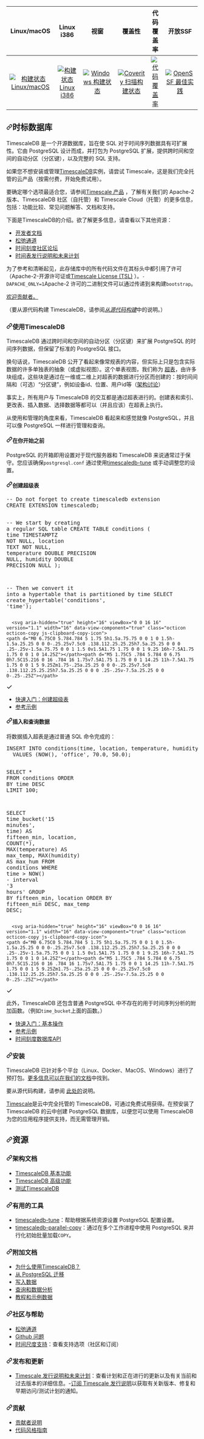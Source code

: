 <div class="Box-sc-g0xbh4-0 bJMeLZ js-snippet-clipboard-copy-unpositioned" data-hpc="true"><article class="markdown-body entry-content container-lg" itemprop="text"><table>
<thead>
<tr>
<th align="center"><font style="vertical-align: inherit;"><font style="vertical-align: inherit;">Linux/macOS</font></font></th>
<th align="center"><font style="vertical-align: inherit;"><font style="vertical-align: inherit;">Linux i386</font></font></th>
<th align="center"><font style="vertical-align: inherit;"><font style="vertical-align: inherit;">视窗</font></font></th>
<th align="center"><font style="vertical-align: inherit;"><font style="vertical-align: inherit;">覆盖性</font></font></th>
<th align="center"><font style="vertical-align: inherit;"><font style="vertical-align: inherit;">代码覆盖率</font></font></th>
<th align="center"><font style="vertical-align: inherit;"><font style="vertical-align: inherit;">开放SSF</font></font></th>
</tr>
</thead>
<tbody>
<tr>
<td align="center"><a href="https://github.com/timescale/timescaledb/actions?query=workflow%3ARegression+branch%3Amain"><img src="https://github.com/timescale/timescaledb/workflows/Regression/badge.svg?event=schedule" alt="构建状态 Linux/macOS" style="max-width: 100%;"></a></td>
<td align="center"><a href="https://github.com/timescale/timescaledb/actions?query=workflow%3A%22Regression+Linux+i386%22+branch%3Amain"><img src="https://github.com/timescale/timescaledb/workflows/Regression%20Linux%20i386/badge.svg?branch=main&amp;event=schedule" alt="构建状态 Linux i386" style="max-width: 100%;"></a></td>
<td align="center"><a href="https://github.com/timescale/timescaledb/actions?query=workflow%3A%22Regression+Windows%22+branch%3Amain"><img src="https://github.com/timescale/timescaledb/workflows/Regression%20Windows/badge.svg?branch=main&amp;event=schedule" alt="Windows 构建状态" style="max-width: 100%;"></a></td>
<td align="center"><a href="https://scan.coverity.com/projects/timescale-timescaledb" rel="nofollow"><img src="https://camo.githubusercontent.com/ee46566c49e717b3a3818f375b04df25b36fb9fb9be193efa2b973ca03cca95e/68747470733a2f2f7363616e2e636f7665726974792e636f6d2f70726f6a656374732f74696d657363616c652d74696d657363616c6564622f62616467652e737667" alt="Coverity 扫描构建状态" data-canonical-src="https://scan.coverity.com/projects/timescale-timescaledb/badge.svg" style="max-width: 100%;"></a></td>
<td align="center"><a href="https://codecov.io/gh/timescale/timescaledb" rel="nofollow"><img src="https://camo.githubusercontent.com/35b4a3902b911cb9b3a3e213db871ad3b11a17cb67da997b21e53d2b0dcd3448/68747470733a2f2f636f6465636f762e696f2f67682f74696d657363616c652f74696d657363616c6564622f6272616e63682f6d61696e2f6772617068732f62616467652e7376673f6272616e63683d6d61696e" alt="代码覆盖率" data-canonical-src="https://codecov.io/gh/timescale/timescaledb/branch/main/graphs/badge.svg?branch=main" style="max-width: 100%;"></a></td>
<td align="center"><a href="https://www.bestpractices.dev/projects/8012" rel="nofollow"><img src="https://camo.githubusercontent.com/223b780e4c707893baeb1d3b12bafe78d617e75cbd346e3de3a5ac935971f9cd/68747470733a2f2f7777772e626573747072616374696365732e6465762f70726f6a656374732f383031322f6261646765" alt="OpenSSF 最佳实践" data-canonical-src="https://www.bestpractices.dev/projects/8012/badge" style="max-width: 100%;"></a></td>
</tr>
</tbody>
</table>
<h2 tabindex="-1" dir="auto"><a id="user-content-timescaledb" class="anchor" aria-hidden="true" tabindex="-1" href="#timescaledb"><svg class="octicon octicon-link" viewBox="0 0 16 16" version="1.1" width="16" height="16" aria-hidden="true"><path d="m7.775 3.275 1.25-1.25a3.5 3.5 0 1 1 4.95 4.95l-2.5 2.5a3.5 3.5 0 0 1-4.95 0 .751.751 0 0 1 .018-1.042.751.751 0 0 1 1.042-.018 1.998 1.998 0 0 0 2.83 0l2.5-2.5a2.002 2.002 0 0 0-2.83-2.83l-1.25 1.25a.751.751 0 0 1-1.042-.018.751.751 0 0 1-.018-1.042Zm-4.69 9.64a1.998 1.998 0 0 0 2.83 0l1.25-1.25a.751.751 0 0 1 1.042.018.751.751 0 0 1 .018 1.042l-1.25 1.25a3.5 3.5 0 1 1-4.95-4.95l2.5-2.5a3.5 3.5 0 0 1 4.95 0 .751.751 0 0 1-.018 1.042.751.751 0 0 1-1.042.018 1.998 1.998 0 0 0-2.83 0l-2.5 2.5a1.998 1.998 0 0 0 0 2.83Z"></path></svg></a><font style="vertical-align: inherit;"><font style="vertical-align: inherit;">时标数据库</font></font></h2>
<p dir="auto"><font style="vertical-align: inherit;"><font style="vertical-align: inherit;">TimescaleDB 是一个开源数据库，旨在使 SQL 对于时间序列数据具有可扩展性。</font><font style="vertical-align: inherit;">它由 PostgreSQL 设计而成，并打包为 PostgreSQL 扩展，提供跨时间和空间的自动分区（分区键），以及完整的 SQL 支持。</font></font></p>
<p dir="auto"><font style="vertical-align: inherit;"><font style="vertical-align: inherit;">如果您不想安装或管理</font></font><a href="https://tsdb.co/GitHubTimescale" rel="nofollow"><font style="vertical-align: inherit;"><font style="vertical-align: inherit;">TimescaleDB</font></font></a><font style="vertical-align: inherit;"><font style="vertical-align: inherit;">实例，请尝试 Timescale，这是我们完全托管的云产品（按需付费，开始免费试用）。</font></font></p>
<p dir="auto"><font style="vertical-align: inherit;"><font style="vertical-align: inherit;">要确定哪个选项最适合您，请参阅</font></font><a href="https://tsdb.co/GitHubTimescaleProducts" rel="nofollow"><font style="vertical-align: inherit;"><font style="vertical-align: inherit;">Timescale 产品</font></font></a><font style="vertical-align: inherit;"><font style="vertical-align: inherit;">
，了解有关我们的 Apache-2 版本、TimescaleDB 社区（自托管）和 Timescale Cloud（托管）的更多信息，包括：功能比较、常见问题解答、文档和支持。</font></font></p>
<p dir="auto"><font style="vertical-align: inherit;"><font style="vertical-align: inherit;">下面是TimescaleDB的介绍。</font><font style="vertical-align: inherit;">欲了解更多信息，请查看以下其他资源：</font></font></p>
<ul dir="auto">
<li><a href="https://tsdb.co/GitHubTimescaleDocs" rel="nofollow"><font style="vertical-align: inherit;"><font style="vertical-align: inherit;">开发者文档</font></font></a></li>
<li><a href="https://slack-login.timescale.com" rel="nofollow"><font style="vertical-align: inherit;"><font style="vertical-align: inherit;">松弛通道</font></font></a></li>
<li><a href="https://www.timescale.com/forum/" rel="nofollow"><font style="vertical-align: inherit;"><font style="vertical-align: inherit;">时间刻度社区论坛</font></font></a></li>
<li><a href="https://tsdb.co/GitHubTimescaleReleaseNotes" rel="nofollow"><font style="vertical-align: inherit;"><font style="vertical-align: inherit;">时间表发行说明和未来计划</font></font></a></li>
</ul>
<p dir="auto"><font style="vertical-align: inherit;"><font style="vertical-align: inherit;">为了参考和清晰起见，此存储库中的所有代码文件在其标头中都引用了许可（Apache-2-开源许可证或</font></font><a href="https://github.com/timescale/timescaledb/blob/main/tsl/LICENSE-TIMESCALE"><font style="vertical-align: inherit;"><font style="vertical-align: inherit;">Timescale License (TSL)</font></font></a><font style="vertical-align: inherit;"><font style="vertical-align: inherit;"> 
）。</font></font><code>-DAPACHE_ONLY=1</code><font style="vertical-align: inherit;"><font style="vertical-align: inherit;">Apache-2 许可的二进制文件可以通过传递到</font><font style="vertical-align: inherit;">来构建</font></font><code>bootstrap</code><font style="vertical-align: inherit;"><font style="vertical-align: inherit;">。</font></font></p>
<p dir="auto"><a href="https://github.com/timescale/timescaledb/blob/main/CONTRIBUTING.md"><font style="vertical-align: inherit;"><font style="vertical-align: inherit;">欢迎贡献者。</font></font></a></p>
<p dir="auto"><font style="vertical-align: inherit;"><font style="vertical-align: inherit;">（要从源代码构建 TimescaleDB，请参阅</font></font><a href="https://github.com/timescale/timescaledb/blob/main/docs/BuildSource.md"><em><font style="vertical-align: inherit;"><font style="vertical-align: inherit;">从源代码构建</font></font></em></a><font style="vertical-align: inherit;"><font style="vertical-align: inherit;">中的说明。）</font></font></p>
<h3 tabindex="-1" dir="auto"><a id="user-content-using-timescaledb" class="anchor" aria-hidden="true" tabindex="-1" href="#using-timescaledb"><svg class="octicon octicon-link" viewBox="0 0 16 16" version="1.1" width="16" height="16" aria-hidden="true"><path d="m7.775 3.275 1.25-1.25a3.5 3.5 0 1 1 4.95 4.95l-2.5 2.5a3.5 3.5 0 0 1-4.95 0 .751.751 0 0 1 .018-1.042.751.751 0 0 1 1.042-.018 1.998 1.998 0 0 0 2.83 0l2.5-2.5a2.002 2.002 0 0 0-2.83-2.83l-1.25 1.25a.751.751 0 0 1-1.042-.018.751.751 0 0 1-.018-1.042Zm-4.69 9.64a1.998 1.998 0 0 0 2.83 0l1.25-1.25a.751.751 0 0 1 1.042.018.751.751 0 0 1 .018 1.042l-1.25 1.25a3.5 3.5 0 1 1-4.95-4.95l2.5-2.5a3.5 3.5 0 0 1 4.95 0 .751.751 0 0 1-.018 1.042.751.751 0 0 1-1.042.018 1.998 1.998 0 0 0-2.83 0l-2.5 2.5a1.998 1.998 0 0 0 0 2.83Z"></path></svg></a><font style="vertical-align: inherit;"><font style="vertical-align: inherit;">使用TimescaleDB</font></font></h3>
<p dir="auto"><font style="vertical-align: inherit;"><font style="vertical-align: inherit;">TimescaleDB 通过跨时间和空间的自动分区（分区键）来扩展 PostgreSQL 的时间序列数据，但保留了标准的 PostgreSQL 接口。</font></font></p>
<p dir="auto"><font style="vertical-align: inherit;"><font style="vertical-align: inherit;">换句话说，TimescaleDB 公开了看起来像常规表的内容，但实际上只是包含实际数据的许多单独表的抽象（或虚拟视图）。</font><font style="vertical-align: inherit;">这个单表视图，我们称为
</font></font><a href="https://tsdb.co/GitHubTimescaleHypertable" rel="nofollow"><font style="vertical-align: inherit;"><font style="vertical-align: inherit;">超表</font></font></a><font style="vertical-align: inherit;"><font style="vertical-align: inherit;">，由许多块组成，这些块是通过在一维或二维上对超表的数据进行分区而创建的：按时间间隔和（可选）“分区键”，例如设备id、位置、用户id等（</font></font><a href="https://docs.timescale.com/timescaledb/latest/overview/core-concepts/" rel="nofollow"><font style="vertical-align: inherit;"><font style="vertical-align: inherit;">架构讨论</font></font></a><font style="vertical-align: inherit;"><font style="vertical-align: inherit;">）</font></font></p>
<p dir="auto"><font style="vertical-align: inherit;"><font style="vertical-align: inherit;">事实上，所有用户与 TimescaleDB 的交互都是通过超表进行的。</font><font style="vertical-align: inherit;">创建表和索引、更改表、插入数据、选择数据等都可以（并且应该）在超表上执行。</font></font></p>
<p dir="auto"><font style="vertical-align: inherit;"><font style="vertical-align: inherit;">从使用和管理的角度来看，TimescaleDB 看起来和感觉就像 PostgreSQL，并且可以像 PostgreSQL 一样进行管理和查询。</font></font></p>
<h4 tabindex="-1" dir="auto"><a id="user-content-before-you-start" class="anchor" aria-hidden="true" tabindex="-1" href="#before-you-start"><svg class="octicon octicon-link" viewBox="0 0 16 16" version="1.1" width="16" height="16" aria-hidden="true"><path d="m7.775 3.275 1.25-1.25a3.5 3.5 0 1 1 4.95 4.95l-2.5 2.5a3.5 3.5 0 0 1-4.95 0 .751.751 0 0 1 .018-1.042.751.751 0 0 1 1.042-.018 1.998 1.998 0 0 0 2.83 0l2.5-2.5a2.002 2.002 0 0 0-2.83-2.83l-1.25 1.25a.751.751 0 0 1-1.042-.018.751.751 0 0 1-.018-1.042Zm-4.69 9.64a1.998 1.998 0 0 0 2.83 0l1.25-1.25a.751.751 0 0 1 1.042.018.751.751 0 0 1 .018 1.042l-1.25 1.25a3.5 3.5 0 1 1-4.95-4.95l2.5-2.5a3.5 3.5 0 0 1 4.95 0 .751.751 0 0 1-.018 1.042.751.751 0 0 1-1.042.018 1.998 1.998 0 0 0-2.83 0l-2.5 2.5a1.998 1.998 0 0 0 0 2.83Z"></path></svg></a><font style="vertical-align: inherit;"><font style="vertical-align: inherit;">在你开始之前</font></font></h4>
<p dir="auto"><font style="vertical-align: inherit;"><font style="vertical-align: inherit;">PostgreSQL 的开箱即用设置对于现代服务器和 TimescaleDB 来说通常过于保守。</font><font style="vertical-align: inherit;">您应该确保</font></font><code>postgresql.conf</code><font style="vertical-align: inherit;"><font style="vertical-align: inherit;">
通过使用</font></font><a href="https://github.com/timescale/timescaledb-tune"><font style="vertical-align: inherit;"><font style="vertical-align: inherit;">timescaledb-tune</font></font></a><font style="vertical-align: inherit;"><font style="vertical-align: inherit;">
或手动调整您的设置。</font></font></p>
<h4 tabindex="-1" dir="auto"><a id="user-content-creating-a-hypertable" class="anchor" aria-hidden="true" tabindex="-1" href="#creating-a-hypertable"><svg class="octicon octicon-link" viewBox="0 0 16 16" version="1.1" width="16" height="16" aria-hidden="true"><path d="m7.775 3.275 1.25-1.25a3.5 3.5 0 1 1 4.95 4.95l-2.5 2.5a3.5 3.5 0 0 1-4.95 0 .751.751 0 0 1 .018-1.042.751.751 0 0 1 1.042-.018 1.998 1.998 0 0 0 2.83 0l2.5-2.5a2.002 2.002 0 0 0-2.83-2.83l-1.25 1.25a.751.751 0 0 1-1.042-.018.751.751 0 0 1-.018-1.042Zm-4.69 9.64a1.998 1.998 0 0 0 2.83 0l1.25-1.25a.751.751 0 0 1 1.042.018.751.751 0 0 1 .018 1.042l-1.25 1.25a3.5 3.5 0 1 1-4.95-4.95l2.5-2.5a3.5 3.5 0 0 1 4.95 0 .751.751 0 0 1-.018 1.042.751.751 0 0 1-1.042.018 1.998 1.998 0 0 0-2.83 0l-2.5 2.5a1.998 1.998 0 0 0 0 2.83Z"></path></svg></a><font style="vertical-align: inherit;"><font style="vertical-align: inherit;">创建超级表</font></font></h4>
<div class="highlight highlight-source-sql notranslate position-relative overflow-auto" dir="auto"><pre><span class="pl-c"><span class="pl-c">--</span> Do not forget to create timescaledb extension</span>
CREATE EXTENSION timescaledb;

<span class="pl-c"><span class="pl-c">--</span> We start by creating a regular SQL table</span>
CREATE TABLE conditions (
  <span class="pl-k">time</span>        <span class="pl-k">TIMESTAMPTZ</span>       <span class="pl-k">NOT NULL</span>,
  location    <span class="pl-k">TEXT</span>              <span class="pl-k">NOT NULL</span>,
  temperature <span class="pl-k">DOUBLE PRECISION</span>  <span class="pl-k">NULL</span>,
  humidity    <span class="pl-k">DOUBLE PRECISION</span>  <span class="pl-k">NULL</span>
);

<span class="pl-c"><span class="pl-c">--</span> Then we convert it into a hypertable that is partitioned by time</span>
SELECT create_hypertable(<span class="pl-s"><span class="pl-pds">'</span>conditions<span class="pl-pds">'</span></span>, <span class="pl-s"><span class="pl-pds">'</span>time<span class="pl-pds">'</span></span>);</pre><div class="zeroclipboard-container">
  
    
      <svg aria-hidden="true" height="16" viewBox="0 0 16 16" version="1.1" width="16" data-view-component="true" class="octicon octicon-copy js-clipboard-copy-icon">
    <path d="M0 6.75C0 5.784.784 5 1.75 5h1.5a.75.75 0 0 1 0 1.5h-1.5a.25.25 0 0 0-.25.25v7.5c0 .138.112.25.25.25h7.5a.25.25 0 0 0 .25-.25v-1.5a.75.75 0 0 1 1.5 0v1.5A1.75 1.75 0 0 1 9.25 16h-7.5A1.75 1.75 0 0 1 0 14.25Z"></path><path d="M5 1.75C5 .784 5.784 0 6.75 0h7.5C15.216 0 16 .784 16 1.75v7.5A1.75 1.75 0 0 1 14.25 11h-7.5A1.75 1.75 0 0 1 5 9.25Zm1.75-.25a.25.25 0 0 0-.25.25v7.5c0 .138.112.25.25.25h7.5a.25.25 0 0 0 .25-.25v-7.5a.25.25 0 0 0-.25-.25Z"></path>
</svg>
      <svg aria-hidden="true" height="16" viewBox="0 0 16 16" version="1.1" width="16" data-view-component="true" class="octicon octicon-check js-clipboard-check-icon color-fg-success d-none">
    <path d="M13.78 4.22a.75.75 0 0 1 0 1.06l-7.25 7.25a.75.75 0 0 1-1.06 0L2.22 9.28a.751.751 0 0 1 .018-1.042.751.751 0 0 1 1.042-.018L6 10.94l6.72-6.72a.75.75 0 0 1 1.06 0Z"></path>
</svg>
    </clipboard-copy>
  </div></div>
<ul dir="auto">
<li><a href="https://tsdb.co/GitHubTimescaleCreateHypertables" rel="nofollow"><font style="vertical-align: inherit;"><font style="vertical-align: inherit;">快速入门：创建超级表</font></font></a></li>
<li><a href="https://tsdb.co/GitHubTimescaleHypertableReference" rel="nofollow"><font style="vertical-align: inherit;"><font style="vertical-align: inherit;">参考示例</font></font></a></li>
</ul>
<h4 tabindex="-1" dir="auto"><a id="user-content-inserting-and-querying-data" class="anchor" aria-hidden="true" tabindex="-1" href="#inserting-and-querying-data"><svg class="octicon octicon-link" viewBox="0 0 16 16" version="1.1" width="16" height="16" aria-hidden="true"><path d="m7.775 3.275 1.25-1.25a3.5 3.5 0 1 1 4.95 4.95l-2.5 2.5a3.5 3.5 0 0 1-4.95 0 .751.751 0 0 1 .018-1.042.751.751 0 0 1 1.042-.018 1.998 1.998 0 0 0 2.83 0l2.5-2.5a2.002 2.002 0 0 0-2.83-2.83l-1.25 1.25a.751.751 0 0 1-1.042-.018.751.751 0 0 1-.018-1.042Zm-4.69 9.64a1.998 1.998 0 0 0 2.83 0l1.25-1.25a.751.751 0 0 1 1.042.018.751.751 0 0 1 .018 1.042l-1.25 1.25a3.5 3.5 0 1 1-4.95-4.95l2.5-2.5a3.5 3.5 0 0 1 4.95 0 .751.751 0 0 1-.018 1.042.751.751 0 0 1-1.042.018 1.998 1.998 0 0 0-2.83 0l-2.5 2.5a1.998 1.998 0 0 0 0 2.83Z"></path></svg></a><font style="vertical-align: inherit;"><font style="vertical-align: inherit;">插入和查询数据</font></font></h4>
<p dir="auto"><font style="vertical-align: inherit;"><font style="vertical-align: inherit;">将数据插入超表是通过普通 SQL 命令完成的：</font></font></p>
<div class="highlight highlight-source-sql notranslate position-relative overflow-auto" dir="auto"><pre><span class="pl-k">INSERT INTO</span> conditions(<span class="pl-k">time</span>, location, temperature, humidity)
  <span class="pl-k">VALUES</span> (NOW(), <span class="pl-s"><span class="pl-pds">'</span>office<span class="pl-pds">'</span></span>, <span class="pl-c1">70</span>.<span class="pl-c1">0</span>, <span class="pl-c1">50</span>.<span class="pl-c1">0</span>);

<span class="pl-k">SELECT</span> <span class="pl-k">*</span> <span class="pl-k">FROM</span> conditions <span class="pl-k">ORDER BY</span> <span class="pl-k">time</span> <span class="pl-k">DESC</span> <span class="pl-k">LIMIT</span> <span class="pl-c1">100</span>;

<span class="pl-k">SELECT</span> time_bucket(<span class="pl-s"><span class="pl-pds">'</span>15 minutes<span class="pl-pds">'</span></span>, <span class="pl-k">time</span>) <span class="pl-k">AS</span> fifteen_min,
    location, <span class="pl-c1">COUNT</span>(<span class="pl-k">*</span>),
    <span class="pl-c1">MAX</span>(temperature) <span class="pl-k">AS</span> max_temp,
    <span class="pl-c1">MAX</span>(humidity) <span class="pl-k">AS</span> max_hum
  <span class="pl-k">FROM</span> conditions
  <span class="pl-k">WHERE</span> <span class="pl-k">time</span> <span class="pl-k">&gt;</span> NOW() <span class="pl-k">-</span> interval <span class="pl-s"><span class="pl-pds">'</span>3 hours<span class="pl-pds">'</span></span>
  <span class="pl-k">GROUP BY</span> fifteen_min, location
  <span class="pl-k">ORDER BY</span> fifteen_min <span class="pl-k">DESC</span>, max_temp <span class="pl-k">DESC</span>;</pre><div class="zeroclipboard-container">
   
      <svg aria-hidden="true" height="16" viewBox="0 0 16 16" version="1.1" width="16" data-view-component="true" class="octicon octicon-copy js-clipboard-copy-icon">
    <path d="M0 6.75C0 5.784.784 5 1.75 5h1.5a.75.75 0 0 1 0 1.5h-1.5a.25.25 0 0 0-.25.25v7.5c0 .138.112.25.25.25h7.5a.25.25 0 0 0 .25-.25v-1.5a.75.75 0 0 1 1.5 0v1.5A1.75 1.75 0 0 1 9.25 16h-7.5A1.75 1.75 0 0 1 0 14.25Z"></path><path d="M5 1.75C5 .784 5.784 0 6.75 0h7.5C15.216 0 16 .784 16 1.75v7.5A1.75 1.75 0 0 1 14.25 11h-7.5A1.75 1.75 0 0 1 5 9.25Zm1.75-.25a.25.25 0 0 0-.25.25v7.5c0 .138.112.25.25.25h7.5a.25.25 0 0 0 .25-.25v-7.5a.25.25 0 0 0-.25-.25Z"></path>
</svg>
      <svg aria-hidden="true" height="16" viewBox="0 0 16 16" version="1.1" width="16" data-view-component="true" class="octicon octicon-check js-clipboard-check-icon color-fg-success d-none">
    <path d="M13.78 4.22a.75.75 0 0 1 0 1.06l-7.25 7.25a.75.75 0 0 1-1.06 0L2.22 9.28a.751.751 0 0 1 .018-1.042.751.751 0 0 1 1.042-.018L6 10.94l6.72-6.72a.75.75 0 0 1 1.06 0Z"></path>
</svg>
    </clipboard-copy>
  </div></div>
<p dir="auto"><font style="vertical-align: inherit;"><font style="vertical-align: inherit;">此外，TimescaleDB 还包含普通 PostgreSQL 中不存在的用于时间序列分析的附加函数。</font><font style="vertical-align: inherit;">（例如</font></font><code>time_bucket</code><font style="vertical-align: inherit;"><font style="vertical-align: inherit;">上面的函数。）</font></font></p>
<ul dir="auto">
<li><a href="https://tsdb.co/GitHubTimescaleBasicOperations" rel="nofollow"><font style="vertical-align: inherit;"><font style="vertical-align: inherit;">快速入门：基本操作</font></font></a></li>
<li><a href="https://tsdb.co/GitHubTimescaleWriteData" rel="nofollow"><font style="vertical-align: inherit;"><font style="vertical-align: inherit;">参考示例</font></font></a></li>
<li><a href="https://tsdb.co/GitHubTimescaleAPI" rel="nofollow"><font style="vertical-align: inherit;"><font style="vertical-align: inherit;">时间刻度数据库API</font></font></a></li>
</ul>
<h3 tabindex="-1" dir="auto"><a id="user-content-installation" class="anchor" aria-hidden="true" tabindex="-1" href="#installation"><svg class="octicon octicon-link" viewBox="0 0 16 16" version="1.1" width="16" height="16" aria-hidden="true"><path d="m7.775 3.275 1.25-1.25a3.5 3.5 0 1 1 4.95 4.95l-2.5 2.5a3.5 3.5 0 0 1-4.95 0 .751.751 0 0 1 .018-1.042.751.751 0 0 1 1.042-.018 1.998 1.998 0 0 0 2.83 0l2.5-2.5a2.002 2.002 0 0 0-2.83-2.83l-1.25 1.25a.751.751 0 0 1-1.042-.018.751.751 0 0 1-.018-1.042Zm-4.69 9.64a1.998 1.998 0 0 0 2.83 0l1.25-1.25a.751.751 0 0 1 1.042.018.751.751 0 0 1 .018 1.042l-1.25 1.25a3.5 3.5 0 1 1-4.95-4.95l2.5-2.5a3.5 3.5 0 0 1 4.95 0 .751.751 0 0 1-.018 1.042.751.751 0 0 1-1.042.018 1.998 1.998 0 0 0-2.83 0l-2.5 2.5a1.998 1.998 0 0 0 0 2.83Z"></path></svg></a><font style="vertical-align: inherit;"><font style="vertical-align: inherit;">安装</font></font></h3>
<p dir="auto"><font style="vertical-align: inherit;"><font style="vertical-align: inherit;">TimescaleDB 已针对多个平台（Linux、Docker、MacOS、Windows）进行了预打包。</font></font><a href="https://docs.timescale.com/self-hosted/latest/install/" rel="nofollow"><font style="vertical-align: inherit;"><font style="vertical-align: inherit;">更多信息可以在我们的文档</font></font></a><font style="vertical-align: inherit;"><font style="vertical-align: inherit;">中找到</font><font style="vertical-align: inherit;">。</font></font></p>
<p dir="auto"><font style="vertical-align: inherit;"><font style="vertical-align: inherit;">要从源代码构建，请参阅
</font></font><a href="https://github.com/timescale/timescaledb/blob/main/docs/BuildSource.md"><font style="vertical-align: inherit;"><font style="vertical-align: inherit;">此处的</font></font></a><font style="vertical-align: inherit;"><font style="vertical-align: inherit;">说明。</font></font></p>
<p dir="auto"><a href="https://tsdb.co/GitHubTimescale" rel="nofollow"><font style="vertical-align: inherit;"><font style="vertical-align: inherit;">Timescale</font></font></a><font style="vertical-align: inherit;"><font style="vertical-align: inherit;">是云中完全托管的 TimescaleDB，可通过免费试用获得。</font><font style="vertical-align: inherit;">在预安装了 TimescaleDB 的云中创建 PostgreSQL 数据库，以便您可以使用 TimescaleDB 为您的应用程序提供支持，而无需管理开销。</font></font></p>
<h2 tabindex="-1" dir="auto"><a id="user-content-resources" class="anchor" aria-hidden="true" tabindex="-1" href="#resources"><svg class="octicon octicon-link" viewBox="0 0 16 16" version="1.1" width="16" height="16" aria-hidden="true"><path d="m7.775 3.275 1.25-1.25a3.5 3.5 0 1 1 4.95 4.95l-2.5 2.5a3.5 3.5 0 0 1-4.95 0 .751.751 0 0 1 .018-1.042.751.751 0 0 1 1.042-.018 1.998 1.998 0 0 0 2.83 0l2.5-2.5a2.002 2.002 0 0 0-2.83-2.83l-1.25 1.25a.751.751 0 0 1-1.042-.018.751.751 0 0 1-.018-1.042Zm-4.69 9.64a1.998 1.998 0 0 0 2.83 0l1.25-1.25a.751.751 0 0 1 1.042.018.751.751 0 0 1 .018 1.042l-1.25 1.25a3.5 3.5 0 1 1-4.95-4.95l2.5-2.5a3.5 3.5 0 0 1 4.95 0 .751.751 0 0 1-.018 1.042.751.751 0 0 1-1.042.018 1.998 1.998 0 0 0-2.83 0l-2.5 2.5a1.998 1.998 0 0 0 0 2.83Z"></path></svg></a><font style="vertical-align: inherit;"><font style="vertical-align: inherit;">资源</font></font></h2>
<h3 tabindex="-1" dir="auto"><a id="user-content-architecture-documents" class="anchor" aria-hidden="true" tabindex="-1" href="#architecture-documents"><svg class="octicon octicon-link" viewBox="0 0 16 16" version="1.1" width="16" height="16" aria-hidden="true"><path d="m7.775 3.275 1.25-1.25a3.5 3.5 0 1 1 4.95 4.95l-2.5 2.5a3.5 3.5 0 0 1-4.95 0 .751.751 0 0 1 .018-1.042.751.751 0 0 1 1.042-.018 1.998 1.998 0 0 0 2.83 0l2.5-2.5a2.002 2.002 0 0 0-2.83-2.83l-1.25 1.25a.751.751 0 0 1-1.042-.018.751.751 0 0 1-.018-1.042Zm-4.69 9.64a1.998 1.998 0 0 0 2.83 0l1.25-1.25a.751.751 0 0 1 1.042.018.751.751 0 0 1 .018 1.042l-1.25 1.25a3.5 3.5 0 1 1-4.95-4.95l2.5-2.5a3.5 3.5 0 0 1 4.95 0 .751.751 0 0 1-.018 1.042.751.751 0 0 1-1.042.018 1.998 1.998 0 0 0-2.83 0l-2.5 2.5a1.998 1.998 0 0 0 0 2.83Z"></path></svg></a><font style="vertical-align: inherit;"><font style="vertical-align: inherit;">架构文档</font></font></h3>
<ul dir="auto">
<li><a href="/timescale/timescaledb/blob/main/tsl/README.md"><font style="vertical-align: inherit;"><font style="vertical-align: inherit;">TimescaleDB 基本功能</font></font></a></li>
<li><a href="/timescale/timescaledb/blob/main/tsl/README.md"><font style="vertical-align: inherit;"><font style="vertical-align: inherit;">TimescaleDB 高级功能</font></font></a></li>
<li><a href="/timescale/timescaledb/blob/main/test/README.md"><font style="vertical-align: inherit;"><font style="vertical-align: inherit;">测试TimescaleDB</font></font></a></li>
</ul>
<h3 tabindex="-1" dir="auto"><a id="user-content-useful-tools" class="anchor" aria-hidden="true" tabindex="-1" href="#useful-tools"><svg class="octicon octicon-link" viewBox="0 0 16 16" version="1.1" width="16" height="16" aria-hidden="true"><path d="m7.775 3.275 1.25-1.25a3.5 3.5 0 1 1 4.95 4.95l-2.5 2.5a3.5 3.5 0 0 1-4.95 0 .751.751 0 0 1 .018-1.042.751.751 0 0 1 1.042-.018 1.998 1.998 0 0 0 2.83 0l2.5-2.5a2.002 2.002 0 0 0-2.83-2.83l-1.25 1.25a.751.751 0 0 1-1.042-.018.751.751 0 0 1-.018-1.042Zm-4.69 9.64a1.998 1.998 0 0 0 2.83 0l1.25-1.25a.751.751 0 0 1 1.042.018.751.751 0 0 1 .018 1.042l-1.25 1.25a3.5 3.5 0 1 1-4.95-4.95l2.5-2.5a3.5 3.5 0 0 1 4.95 0 .751.751 0 0 1-.018 1.042.751.751 0 0 1-1.042.018 1.998 1.998 0 0 0-2.83 0l-2.5 2.5a1.998 1.998 0 0 0 0 2.83Z"></path></svg></a><font style="vertical-align: inherit;"><font style="vertical-align: inherit;">有用的工具</font></font></h3>
<ul dir="auto">
<li><a href="https://github.com/timescale/timescaledb-tune"><font style="vertical-align: inherit;"><font style="vertical-align: inherit;">timescaledb-tune</font></font></a><font style="vertical-align: inherit;"><font style="vertical-align: inherit;">：帮助根据系统资源设置 PostgreSQL 配置设置。</font></font></li>
<li><a href="https://github.com/timescale/timescaledb-parallel-copy"><font style="vertical-align: inherit;"><font style="vertical-align: inherit;">timescaledb-parallel-copy</font></font></a><font style="vertical-align: inherit;"><font style="vertical-align: inherit;">：通过在多个工作进程中使用 PostgreSQL 来并行化初始批量加载</font></font><code>COPY</code><font style="vertical-align: inherit;"><font style="vertical-align: inherit;">。</font></font></li>
</ul>
<h3 tabindex="-1" dir="auto"><a id="user-content-additional-documentation" class="anchor" aria-hidden="true" tabindex="-1" href="#additional-documentation"><svg class="octicon octicon-link" viewBox="0 0 16 16" version="1.1" width="16" height="16" aria-hidden="true"><path d="m7.775 3.275 1.25-1.25a3.5 3.5 0 1 1 4.95 4.95l-2.5 2.5a3.5 3.5 0 0 1-4.95 0 .751.751 0 0 1 .018-1.042.751.751 0 0 1 1.042-.018 1.998 1.998 0 0 0 2.83 0l2.5-2.5a2.002 2.002 0 0 0-2.83-2.83l-1.25 1.25a.751.751 0 0 1-1.042-.018.751.751 0 0 1-.018-1.042Zm-4.69 9.64a1.998 1.998 0 0 0 2.83 0l1.25-1.25a.751.751 0 0 1 1.042.018.751.751 0 0 1 .018 1.042l-1.25 1.25a3.5 3.5 0 1 1-4.95-4.95l2.5-2.5a3.5 3.5 0 0 1 4.95 0 .751.751 0 0 1-.018 1.042.751.751 0 0 1-1.042.018 1.998 1.998 0 0 0-2.83 0l-2.5 2.5a1.998 1.998 0 0 0 0 2.83Z"></path></svg></a><font style="vertical-align: inherit;"><font style="vertical-align: inherit;">附加文档</font></font></h3>
<ul dir="auto">
<li><a href="https://tsdb.co/GitHubTimescaleIntro" rel="nofollow"><font style="vertical-align: inherit;"><font style="vertical-align: inherit;">为什么使用TimescaleDB？</font></font></a></li>
<li><a href="https://tsdb.co/GitHubTimescalePostgresMigrate" rel="nofollow"><font style="vertical-align: inherit;"><font style="vertical-align: inherit;">从 PostgreSQL 迁移</font></font></a></li>
<li><a href="https://tsdb.co/GitHubTimescaleWriteData" rel="nofollow"><font style="vertical-align: inherit;"><font style="vertical-align: inherit;">写入数据</font></font></a></li>
<li><a href="https://tsdb.co/GitHubTimescaleReadData" rel="nofollow"><font style="vertical-align: inherit;"><font style="vertical-align: inherit;">查询和数据分析</font></font></a></li>
<li><a href="https://tsdb.co/GitHubTimescaleTutorials" rel="nofollow"><font style="vertical-align: inherit;"><font style="vertical-align: inherit;">教程和示例数据</font></font></a></li>
</ul>
<h3 tabindex="-1" dir="auto"><a id="user-content-community--help" class="anchor" aria-hidden="true" tabindex="-1" href="#community--help"><svg class="octicon octicon-link" viewBox="0 0 16 16" version="1.1" width="16" height="16" aria-hidden="true"><path d="m7.775 3.275 1.25-1.25a3.5 3.5 0 1 1 4.95 4.95l-2.5 2.5a3.5 3.5 0 0 1-4.95 0 .751.751 0 0 1 .018-1.042.751.751 0 0 1 1.042-.018 1.998 1.998 0 0 0 2.83 0l2.5-2.5a2.002 2.002 0 0 0-2.83-2.83l-1.25 1.25a.751.751 0 0 1-1.042-.018.751.751 0 0 1-.018-1.042Zm-4.69 9.64a1.998 1.998 0 0 0 2.83 0l1.25-1.25a.751.751 0 0 1 1.042.018.751.751 0 0 1 .018 1.042l-1.25 1.25a3.5 3.5 0 1 1-4.95-4.95l2.5-2.5a3.5 3.5 0 0 1 4.95 0 .751.751 0 0 1-.018 1.042.751.751 0 0 1-1.042.018 1.998 1.998 0 0 0-2.83 0l-2.5 2.5a1.998 1.998 0 0 0 0 2.83Z"></path></svg></a><font style="vertical-align: inherit;"><font style="vertical-align: inherit;">社区与帮助</font></font></h3>
<ul dir="auto">
<li><a href="https://slack.timescale.com" rel="nofollow"><font style="vertical-align: inherit;"><font style="vertical-align: inherit;">松弛通道</font></font></a></li>
<li><a href="https://github.com/timescale/timescaledb/issues"><font style="vertical-align: inherit;"><font style="vertical-align: inherit;">Github 问题</font></font></a></li>
<li><a href="https://tsdb.co/GitHubTimescaleSupport" rel="nofollow"><font style="vertical-align: inherit;"><font style="vertical-align: inherit;">时间尺度支持</font></font></a><font style="vertical-align: inherit;"><font style="vertical-align: inherit;">：查看支持选项（社区和订阅）</font></font></li>
</ul>
<h3 tabindex="-1" dir="auto"><a id="user-content-releases--updates" class="anchor" aria-hidden="true" tabindex="-1" href="#releases--updates"><svg class="octicon octicon-link" viewBox="0 0 16 16" version="1.1" width="16" height="16" aria-hidden="true"><path d="m7.775 3.275 1.25-1.25a3.5 3.5 0 1 1 4.95 4.95l-2.5 2.5a3.5 3.5 0 0 1-4.95 0 .751.751 0 0 1 .018-1.042.751.751 0 0 1 1.042-.018 1.998 1.998 0 0 0 2.83 0l2.5-2.5a2.002 2.002 0 0 0-2.83-2.83l-1.25 1.25a.751.751 0 0 1-1.042-.018.751.751 0 0 1-.018-1.042Zm-4.69 9.64a1.998 1.998 0 0 0 2.83 0l1.25-1.25a.751.751 0 0 1 1.042.018.751.751 0 0 1 .018 1.042l-1.25 1.25a3.5 3.5 0 1 1-4.95-4.95l2.5-2.5a3.5 3.5 0 0 1 4.95 0 .751.751 0 0 1-.018 1.042.751.751 0 0 1-1.042.018 1.998 1.998 0 0 0-2.83 0l-2.5 2.5a1.998 1.998 0 0 0 0 2.83Z"></path></svg></a><font style="vertical-align: inherit;"><font style="vertical-align: inherit;">发布和更新</font></font></h3>
<ul dir="auto">
<li><a href="https://tsdb.co/GitHubTimescaleReleaseNotes" rel="nofollow"><font style="vertical-align: inherit;"><font style="vertical-align: inherit;">Timescale 发行说明和未来计划</font></font></a><font style="vertical-align: inherit;"><font style="vertical-align: inherit;">：查看计划和正在进行的更新以及有关当前和过去版本的详细信息。</font><font style="vertical-align: inherit;">-</font></font><a href="https://tsdb.co/GitHubTimescaleGetReleaseNotes" rel="nofollow"><font style="vertical-align: inherit;"><font style="vertical-align: inherit;">订阅 Timescale 发行说明</font></font></a><font style="vertical-align: inherit;"><font style="vertical-align: inherit;">以获取有关新版本、修复和早期访问/测试计划的通知。</font></font></li>
</ul>
<h3 tabindex="-1" dir="auto"><a id="user-content-contributing" class="anchor" aria-hidden="true" tabindex="-1" href="#contributing"><svg class="octicon octicon-link" viewBox="0 0 16 16" version="1.1" width="16" height="16" aria-hidden="true"><path d="m7.775 3.275 1.25-1.25a3.5 3.5 0 1 1 4.95 4.95l-2.5 2.5a3.5 3.5 0 0 1-4.95 0 .751.751 0 0 1 .018-1.042.751.751 0 0 1 1.042-.018 1.998 1.998 0 0 0 2.83 0l2.5-2.5a2.002 2.002 0 0 0-2.83-2.83l-1.25 1.25a.751.751 0 0 1-1.042-.018.751.751 0 0 1-.018-1.042Zm-4.69 9.64a1.998 1.998 0 0 0 2.83 0l1.25-1.25a.751.751 0 0 1 1.042.018.751.751 0 0 1 .018 1.042l-1.25 1.25a3.5 3.5 0 1 1-4.95-4.95l2.5-2.5a3.5 3.5 0 0 1 4.95 0 .751.751 0 0 1-.018 1.042.751.751 0 0 1-1.042.018 1.998 1.998 0 0 0-2.83 0l-2.5 2.5a1.998 1.998 0 0 0 0 2.83Z"></path></svg></a><font style="vertical-align: inherit;"><font style="vertical-align: inherit;">贡献</font></font></h3>
<ul dir="auto">
<li><a href="https://github.com/timescale/timescaledb/blob/main/CONTRIBUTING.md"><font style="vertical-align: inherit;"><font style="vertical-align: inherit;">贡献者说明</font></font></a></li>
<li><a href="https://github.com/timescale/timescaledb/blob/main/docs/StyleGuide.md"><font style="vertical-align: inherit;"><font style="vertical-align: inherit;">代码风格指南</font></font></a></li>
</ul>
</article></div>
